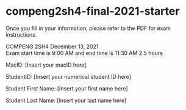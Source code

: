 # compeng2sh4-final-2021-starter
Once you fill in your information, please refer to the PDF for exam instructions.

COMPENG 2SH4	December 13, 2021	
Exam start time is 9:00 AM	and end time is 11:30 AM	2.5 hours

MacID: [Insert your macID here]

StudentID: [Insert your numerical student ID here]

Student First Name: [Insert your first name here]

Student Last Name: [Insert your last name here]
